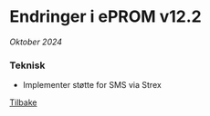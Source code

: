 # Endringer i ePROM v12.2
*Oktober 2024*

### Teknisk
- Implementer støtte for SMS via Strex
    
[Tilbake](./Releaselist)
